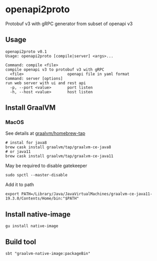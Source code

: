 # openapi2proto

Protobuf v3 with gRPC generator from subset of openapi v3

## Usage

```shell script
openapi2proto v0.1
Usage: openapi2proto [compile|server] <args>...

Command: compile <file>
compile openapi v3 to protobuf v3 with gRPC
  <file>                   openapi file in yaml format
Command: server [options]
run web server with ui and rest api
  -p, --port <value>       port listen
  -h, --host <value>       host listen
```

## Install GraalVM

### MacOS

See details at [graalvm/homebrew-tap](https://github.com/graalvm/homebrew-tap)

```shell script
# instal for java8
brew cask install graalvm/tap/graalvm-ce-java8
# or java11
brew cask install graalvm/tap/graalvm-ce-java11
```

May be required to disable gatekeeper
```shell script
sudo spctl --master-disable
```

Add it to path

```shell script
export PATH=/Library/Java/JavaVirtualMachines/graalvm-ce-java11-19.3.0/Contents/Home/bin:"$PATH"
```

## Install native-image

```shell script
gu install native-image
```

## Build tool

```shell script
sbt "graalvm-native-image:packageBin"
```